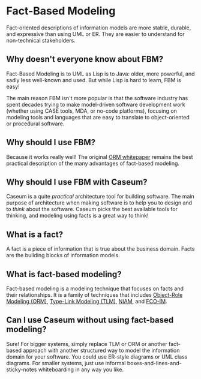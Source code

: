 # Fact-Based Modeling

Fact-oriented descriptions of information models are more stable, durable, and expressive than using UML or ER. They are easier to understand for non-technical stakeholders.

## Why doesn't everyone know about FBM?

Fact-Based Modeling is to UML as Lisp is to Java: older, more powerful, and sadly less well-known and used. But while Lisp is hard to learn, FBM is easy!

The main reason FBM isn't more popular is that the software industry has spent decades trying to make model-driven software development work (whether using CASE tools, MDA, or no-code platforms), focusing on modeling tools and languages that are easy to translate to object-oriented or procedural software.

## Why should I use FBM?

Because it works really well! The original [ORM whitepaper](http://orm.net/pdf/ORMwhitePaper.pdf) remains the best practical description of the many advantages of fact-based modeling.

## Why should I use FBM with Caseum?

Caseum is a quite _practical_ architecture tool for building software. The main purpose of architecture when making software is to help you to design and to _think_ about the software. Caseum picks the best available tools for thinking, and modeling using facts is a great way to think!

## What is a fact?

A fact is a piece of information that is true about the business domain. Facts are the building blocks of information models.

## What is fact-based modeling?

Fact-based modeling is a modeling technique that focuses on facts and their relationships. It is a family of techniques that includes [Object-Role Modeling (ORM)](http://orm.net/), [Type-Link Modeling (TLM)](https://type.link.model.tools/), [NIAM](https://en.wikipedia.org/wiki/NIAM), and [FCO-IM](https://en.wikipedia.org/wiki/FCO-IM).

## Can I use Caseum without using fact-based modeling?

Sure! For bigger systems, simply replace TLM or ORM or another fact-based approach with another structured way to model the information domain for your software. You could use ER-style diagrams or UML class diagrams. For smaller systems, just use informal boxes-and-lines-and-sticky-notes whiteboarding in any way you like.
